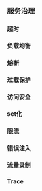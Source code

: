 ### 服务治理
#### 超时
#### 负载均衡
#### 熔断
#### 过载保护
#### 访问安全
#### set化
#### 限流
#### 错误注入
#### 流量录制
#### Trace

